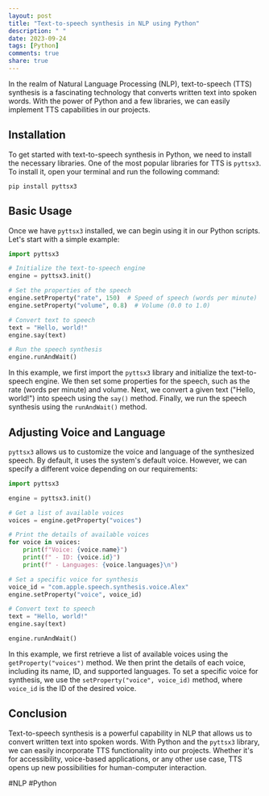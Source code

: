 ```yaml
---
layout: post
title: "Text-to-speech synthesis in NLP using Python"
description: " "
date: 2023-09-24
tags: [Python]
comments: true
share: true
---
```


In the realm of Natural Language Processing (NLP), text-to-speech (TTS) synthesis is a fascinating technology that converts written text into spoken words. With the power of Python and a few libraries, we can easily implement TTS capabilities in our projects.

## Installation

To get started with text-to-speech synthesis in Python, we need to install the necessary libraries. One of the most popular libraries for TTS is `pyttsx3`. To install it, open your terminal and run the following command:

```
pip install pyttsx3
```

## Basic Usage

Once we have `pyttsx3` installed, we can begin using it in our Python scripts. Let's start with a simple example:

```python
import pyttsx3

# Initialize the text-to-speech engine
engine = pyttsx3.init()

# Set the properties of the speech
engine.setProperty("rate", 150)  # Speed of speech (words per minute)
engine.setProperty("volume", 0.8)  # Volume (0.0 to 1.0)

# Convert text to speech
text = "Hello, world!"
engine.say(text)

# Run the speech synthesis
engine.runAndWait()
```

In this example, we first import the `pyttsx3` library and initialize the text-to-speech engine. We then set some properties for the speech, such as the rate (words per minute) and volume. Next, we convert a given text ("Hello, world!") into speech using the `say()` method. Finally, we run the speech synthesis using the `runAndWait()` method.

## Adjusting Voice and Language

`pyttsx3` allows us to customize the voice and language of the synthesized speech. By default, it uses the system's default voice. However, we can specify a different voice depending on our requirements:

```python
import pyttsx3

engine = pyttsx3.init()

# Get a list of available voices
voices = engine.getProperty("voices")

# Print the details of available voices
for voice in voices:
    print(f"Voice: {voice.name}")
    print(f" - ID: {voice.id}")
    print(f" - Languages: {voice.languages}\n")

# Set a specific voice for synthesis
voice_id = "com.apple.speech.synthesis.voice.Alex"
engine.setProperty("voice", voice_id)

# Convert text to speech
text = "Hello, world!"
engine.say(text)

engine.runAndWait()
```

In this example, we first retrieve a list of available voices using the `getProperty("voices")` method. We then print the details of each voice, including its name, ID, and supported languages. To set a specific voice for synthesis, we use the `setProperty("voice", voice_id)` method, where `voice_id` is the ID of the desired voice.

## Conclusion

Text-to-speech synthesis is a powerful capability in NLP that allows us to convert written text into spoken words. With Python and the `pyttsx3` library, we can easily incorporate TTS functionality into our projects. Whether it's for accessibility, voice-based applications, or any other use case, TTS opens up new possibilities for human-computer interaction.

#NLP #Python
